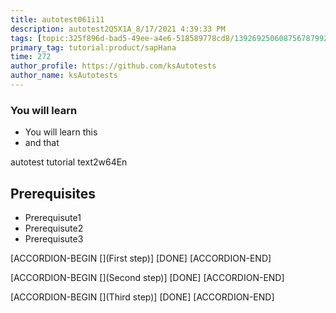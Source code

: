 ```yaml
---
title: autotest061i11
description: autotest2Q5X1A_8/17/2021 4:39:33 PM
tags: [topic:325f896d-bad5-49ee-a4e6-518589778cd8/139269250608756787992873,products:tech/73554900100700000996,tutorial:experience/advanced]
primary_tag: tutorial:product/sapHana
time: 272
author_profile: https://github.com/ksAutotests
author_name: ksAutotests
---
```

### You will learn
- You will learn this
- and that

autotest tutorial text2w64En

## Prerequisites
- Prerequisute1
- Prerequisute2
- Prerequisute3

[ACCORDION-BEGIN [](First step)]
[DONE]
[ACCORDION-END]

[ACCORDION-BEGIN [](Second step)]
[DONE]
[ACCORDION-END]

[ACCORDION-BEGIN [](Third step)]
[DONE]
[ACCORDION-END]

